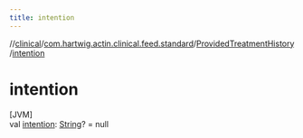 ```yaml
---
title: intention
---
```

//[clinical](../../../index.html)/[com.hartwig.actin.clinical.feed.standard](../index.html)/[ProvidedTreatmentHistory](index.html)/[intention](intention.html)



# intention



[JVM]\
val [intention](intention.html): [String](https://kotlinlang.org/api/latest/jvm/stdlib/kotlin/-string/index.html)? = null




